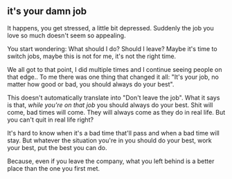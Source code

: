 ## it's your damn job

It happens, you get stressed, a little bit depressed.
Suddenly the job you love so much doesn't seem so appealing.

You start wondering: What should I do? Should I leave? Maybe it's time to switch jobs, maybe this is not for me, it's not the right time.

We all got to that point, I did multiple times and I continue seeing people on that edge..
To me there was one thing that changed it all: "It's your job, no  matter how good or bad, you should always do your best".

This doesn't automatically translate into "Don't leave the job". What it says is that, _while you're on that job_ you should always do your best.
Shit will come, bad times will come. They will always come as they do in real life. But you can't quit in real life right?

It's hard to know when it's a bad time that'll pass and when a bad time will stay. But whatever the situation you're in you should do your best, work your best, put the best you can do.

Because, even if you leave the company, what you left behind is a better place than the one you first met.
